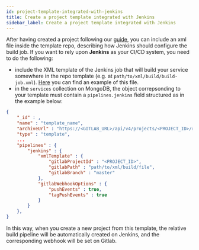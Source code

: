 ```yaml
---
id: project-template-integrated-with-jenkins
title: Create a project template integrated with Jenkins
sidebar_label: Create a project template integrated with Jenkins
---
```


After having created a project following our [guide](/marketplace/templates/template_create.md), you can include an xml file inside the template repo, describing how Jenkins should configure the build job.
If you want to rely upon **Jenkins** as your CI/CD system, you need to do the following:

* include the XML template of the Jenkins job that will build your service somewhere in the repo template (e.g. at `path/to/xml/build/build-job.xml`). [Here](/docs_files_to_download/build-job.xml) you can find an example of this file.
* in the `services` collection on MongoDB, the object correpsonding to your template must contain a `pipelines.jenkins` field structured as in the example below:

```json
{
    "_id" : ,
    "name" : "template_name",
    "archiveUrl" : "https://<GITLAB_URL>/api/v4/projects/<PROJECT_ID>/repository/archive.tar.gz",
    "type" : "template",
    ...
    "pipelines" : {
        "jenkins" : {
            "xmlTemplate" : {
                "gitlabProjectId" : "<PROJECT_ID>",
                "gitlabPath" : "path/to/xml/build/file",
                "gitlabBranch" : "master"
            },
            "gitlabWebhookOptions" : {
                "pushEvents" : true,
                "tagPushEvents" : true
            }
        }
    },
}
```
In this way, when you create a new project from this template, the relative build pipeline will be automatically created on Jenkins, and the corresponding webhook will be set on Gitlab.
